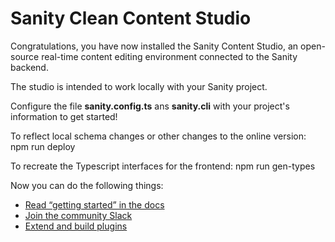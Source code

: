 # Sanity Clean Content Studio

Congratulations, you have now installed the Sanity Content Studio, an open-source real-time content editing environment connected to the Sanity backend.

The studio is intended to work locally with your Sanity project.

Configure the file **sanity.config.ts** ans **sanity.cli** with your project's information to get started!

To reflect local schema changes or other changes to the online version: npm run deploy

To recreate the Typescript interfaces for the frontend: npm run gen-types

Now you can do the following things:

- [Read “getting started” in the docs](https://www.sanity.io/docs/introduction/getting-started?utm_source=readme)
- [Join the community Slack](https://slack.sanity.io/?utm_source=readme)
- [Extend and build plugins](https://www.sanity.io/docs/content-studio/extending?utm_source=readme)
